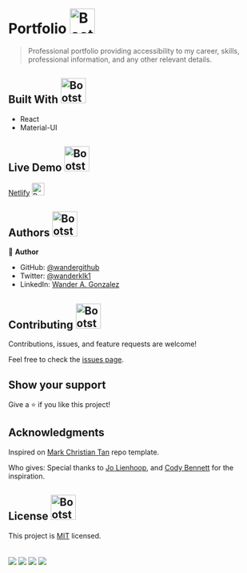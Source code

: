 
# Portfolio <img src="https://img.icons8.com/external-filled-outline-wichaiwi/344/external-description-e-commerce-website-filled-outline-wichaiwi.png" alt="Bootstrap Icon" style="width: 50px; height: 50px">

>  Professional portfolio providing accessibility to my career, skills, professional information, and any other relevant details.


## Built With <img src="https://img.icons8.com/external-flaticons-lineal-color-flat-icons/344/external-build-agile-flaticons-lineal-color-flat-icons.png" alt="Bootstrap Icon" style="width: 50px; height: 50px">

- React
- Material-UI

      

## Live Demo <img src="https://img.icons8.com/color/344/trial-version.png" alt="Bootstrap Icon" style="width: 50px; height: 50px">


[Netlify](https://wander-portfolio.netlify.app/)  <img src="https://img.icons8.com/external-tal-revivo-shadow-tal-revivo/344/external-netlify-a-cloud-computing-company-that-offers-hosting-and-serverless-backend-services-for-static-websites-logo-shadow-tal-revivo.png" alt="Bootstrap Icon" style="width: 25px; height: 25px">


## Authors  <img src="https://img.icons8.com/external-flaticons-flat-flat-icons/344/external-author-copyright-law-flaticons-flat-flat-icons.png" alt="Bootstrap Icon" style="width: 50px; height: 50px">

👤 **Author**


- GitHub: [@wandergithub](https://github.com/wandergithub)
- Twitter: [@wanderklk1](https://twitter.com/wanderklk1)
- LinkedIn: [Wander A. Gonzalez](https://www.linkedin.com/in/wander-a-gonzalez-53127b205/)

## Contributing  <img src="https://img.icons8.com/doodle/344/helping.png" alt="Bootstrap Icon" style="width: 50px; height: 50px">

Contributions, issues, and feature requests are welcome!

Feel free to check the [issues page](../../issues/).

## Show your support  

Give a ⭐️ if you like this project!

## Acknowledgments

Inspired on [Mark Christian Tan](https://github.com/taniyow) repo template.

Who gives: Special thanks to [Jo Lienhoop](https://github.com/JoHoop), and [Cody Bennett](https://github.com/CodyJasonBennett) for the inspiration.

## License <img src="https://img.icons8.com/dusk/344/licence.png" alt="Bootstrap Icon" style="width: 50px; height: 50px">

This project is [MIT](./MIT.md) licensed.
<br>
<br>
<br>
![](https://img.shields.io/badge/-ReactJs-61DAFB?logo=react&logoColor=white&style=flat)
![](https://img.shields.io/badge/-Redux-764abc?logo=redux&logoColor=white&style=flat)
![](https://img.shields.io/badge/-JavaScript-yellow?logo=JavaScript&logoColor=white&style=flat)
![](https://img.shields.io/badge/-Mui-blue?logo=Mui&logoColor=white&style=flat)